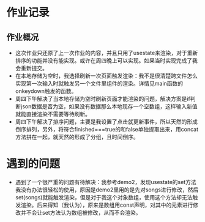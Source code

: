 # 作业记录
## 作业概况
- 这次作业只还原了上一次作业的内容，并且只用了usestate来渲染，对于重新排序的功能并没有能实现。或许在周四晚上可以实现。如果当时实现完成了我会重新提交。
- 在本地存储为空时，我选择刷新一次页面触发渲染：我不是很清楚跨文件怎么实现第一次输入时就触发另一个文件里组件的渲染。详情见main函数的onkeydown触发的函数。
- 周四下午解决了当本地存储为空时刷新页面才能渲染的问题，解决方案是if判断json数据是否为空，如果没有数据那么本地现存一个空数组，这样输入新值就能直接渲染不需要等待刷新。
- 周四下午解决了排序问题，主要是我设置了点击就更新事件，所以天然的形成倒序排列，另外，将符合finished===true的和false单独提取出来，用concat方法拼在一起，就天然的形成了分组，且时间倒序。
# 遇到的问题
- 遇到了一个很严重的问题有待解决：我参考demo2，发现usestate的set方法我没有办法很轻松的使用，原因是demo2里用的是先对songs进行修改，然后set(songs)就能触发渲染，但是对于我这个对象数组，使用这个方法却无法触发渲染。后来得知（我认为），原来是数组用const声明，对其中的元素进行修改并不会让set方法认为数组被修改，从而不会渲染。
